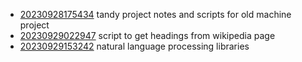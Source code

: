- [20230928175434](/zet/20230928175434/README.md) tandy project notes and scripts for old machine project
- [20230929022947](/zet/20230929022947/README.md) script to get headings from wikipedia page
- [20230929153242](/zet/20230929153242/README.md) natural language processing libraries
